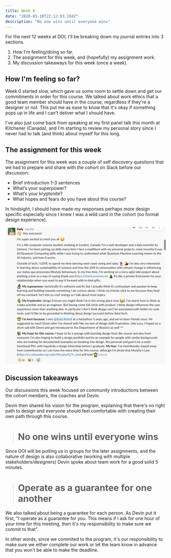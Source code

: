 ```yaml
---
title: Week 0 
date: "2020-03-10T22:12:03.284Z"
description: "No one wins until everyone wins"
---
```


For the next 12 weeks at DOI, I'll be breaking down my journal entries into 3 sections. 
1. How I'm feeling/doing so far. 
2. The assignment for this week, and (hopefully) my assignment work.
3. My discussion takeaways for this week (once a week).

## How I'm feeling so far?
Week 0 started slow, which gave us some room to settle down and get our commitments in order for this course. We talked about work ethics that a good team member should have in the course, regardless if they're a designer or not. This put me as ease to know that it's okay if something pops up in life and I can't deliver what I should have.

I've also just come back from speaking at my first panel talk this month at Kitchener (Canada), and I'm starting to review my personal story since I never had to talk (and think) about myself for this long.

## The assignment for this week
The assignment for this week was a couple of self discovery questions that we had to prepare and share with the cohort on Slack before our discussion: 
- Brief introduction 1-3 sentences
- What’s your superpower?
- What’s your kryptonite?
- What hopes and fears do you have about this course?

In hindsight, I should have made my responses perhaps more design specific especially since I knew I was a wild card in the cohort (no formal design experience).

![My slack response](./slack_screenshot.png)

## Discussion takeaways
Our discussions this week focused on community introductions between the cohort members, the coaches and Devin. 

Devin then shared his vision for the program, explaining that there's no right path to design and everyone should feel comfortable with creating their own path through this course. 

> # No one wins until everyone wins

Since DOI will be putting us in groups for the later assignments, and the nature of design is also collaborative (working with multiple stakeholders/designers) Devin spoke about team work for a good solid 5 minutes. 

> # Operate as a guarantee for one another 

We also talked about being a guarantee for each person. As Devin put it first, "I operate as a guarantee for you. This means if I ask for one hour of your time for this meeting, then it's my responsibility to make sure we commit to that". 

In other words, since we commited to the program, it's our responsibility to make sure we either complete our work or let the team know in advance that you won't be able to make the deadline.
<!-- Ask what the purpose of mentioning Victor Papanek book? -->